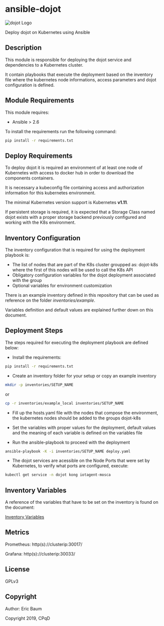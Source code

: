 # ansible-dojot

![dojot Logo](https://avatars0.githubusercontent.com/u/31219238?s=80&v=4)

Deploy dojot on Kubernetes using Ansible

## Description

This module is responsible for deploying the dojot service and dependencies to a Kubernetes cluster.

It contain playbooks that execute the deployment based on the inventory file where the kubernetes node informations, access parameters and dojot configuration is defined.

## Module Requirements

This module requires:

* Ansible > 2.6

To install the requirements run the following command:

```bash
pip install -r requirements.txt
```

## Deploy Requirements

To deploy dojot it is required an environment of at least one node of Kubernetes with access to docker hub in order to download the components containers.

It is necessary a kubeconfig file containing access and authorization information for this kubernetes environment.

The minimal Kubernetes version support is Kubernetes **v1.11**.

If persistent storage is required, it is expected that a Storage Class named dojot exists with a proper storage backend previously configured and working with the K8s environment.

## Inventory Configuration

The inventory configuration that is required for using the deployment playbook is:

* The list of nodes that are part of the K8s cluster groupped as: dojot-k8s where the first of this nodes will be used to call the K8s API
* Obligatory configuration variables for the dojot deployment associated with the group
* Optional variables for environment customization

There is an example inventory defined in this repository that can be used as reference on the folder *inventories/example*.

Variables definition and default values are explained further down on this document.

## Deployment Steps

The steps required for executing the deployment playbook are defined below:

* Install the requirements:

```bash
pip install -r requirements.txt
```

* Create an inventory folder for your setup or copy an example inventory

```bash
mkdir -p inventories/SETUP_NAME
```

or

```bash
cp -r inventories/example_local inventories/SETUP_NAME
```

* Fill up the hosts.yaml file with the nodes that compose the environment, the kubernetes nodes should be added to the groups dojot-k8s

* Set the variables with proper values for the deployment, default values and the meaning of each variable is defined on the variables file

* Run the ansible-playbook to proceed with the deployment

```bash
ansible-playbook -K -i inventories/SETUP_NAME deploy.yaml
```

* The dojot services are acessible on the Node Ports that were set by Kubernetes, to verify what ports are configured, execute:

```bash
kubectl get service -n dojot kong iotagent-mosca
```

## Inventory Variables

A reference of the variables that have to be set on the inventory
is found on the document:

[Inventory Variables](docs/vars.md)

## Metrics

Prometheus: http(s)://clusterip:30017/

Grafana: http(s)://clusterip:30033/

## License

GPLv3

## Copyright

Author: Eric Baum

Copyright 2019, CPqD
